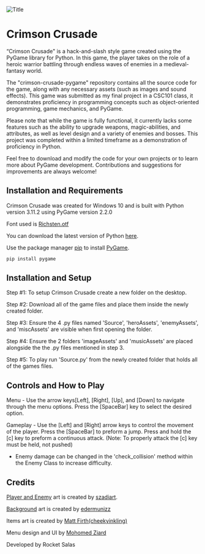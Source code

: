 ![Title](https://github.com/KeyboardIsMagic/crimson-crusade-pygame/assets/118800540/d2010ccc-c95a-4f5c-9a95-dc10995b919b)
 # Crimson Crusade

“Crimson Crusade" is a hack-and-slash style game created using the PyGame library for Python. In this game, the player takes on the role of a heroic warrior battling through endless waves of enemies in a medieval-fantasy world. 

The "crimson-crusade-pygame" repository contains all the source code for the game, along with any necessary assets (such as images and sound effects). This game was submitted as my final project in a CSC101 class, it demonstrates proficiency in programming concepts such as object-oriented programming, game mechanics, and PyGame.

Please note that while the game is fully functional, it currently lacks some features such as the ability to upgrade weapons, magic-abilities, and attributes, as well as level design and a variety of enemies and bosses. This project was completed within a limited timeframe as a demonstration of proficiency in Python.

Feel free to download and modify the code for your own projects or to learn more about PyGame development. Contributions and suggestions for improvements are always welcome!


## Installation and Requirements

Crimson Crusade was created for Windows 10 and is built with Python version 3.11.2 using PyGame version 2.2.0

Font used is [Richsten.otf](https://www.dafont.com/richsten.font)

You can download the latest version of Python [here](https://www.python.org/downloads/).

Use the package manager [pip](https://pip.pypa.io/en/stable/) to install [PyGame](https://www.pygame.org/news).

```bash
pip install pygame
```


## Installation and Setup

Step #1: To setup Crimson Crusade create a new folder on the desktop.

Step #2: Download all of the game files and place them inside the newly created folder.

Step #3: Ensure the 4 .py files named 'Source', 'heroAssets', 'enemyAssets', and 'miscAssets' are visible when first opening the folder.

Step #4: Ensure the 2 folders 'imageAssets' and 'musicAssets' are placed alongside the the .py files mentioned in step 3.

Step #5: To play run 'Source.py' from the newly created folder that holds all of the games files.

## Controls and How to Play

Menu - Use the arrow keys[Left], [Right], [Up], and [Down] to navigate through the menu options. Press the [SpaceBar] key to select the desired option.

Gameplay - Use the [Left] and [Right] arrow keys to control the movement of the player. Press the [SpaceBar] to preform a jump. Press and hold the [c] key to preform a continuous attack. (Note: To properly attack the [c] key must be held, not pushed)

* Enemy damage can be changed in the 'check_collision' method within the Enemy Class to increase difficulty.


## Credits

[Player and Enemy](https://szadiart.itch.io/hero-and-opponents-animation) art is created by [szadiart](https://szadiart.itch.io/).

[Background](https://edermunizz.itch.io/free-pixel-art-forest) art is created by [edermunizz](https://edermunizz.itch.io/)

Items art is created by [Matt Firth(cheekyinkling)](https://cheekyinkling.itch.io/shikashis-fantasy-icons-pack)

Menu design and UI by [Mohomed Ziard](https://www.fiverr.com/ziardmohomed?source=inbox)

Developed by Rocket Salas
